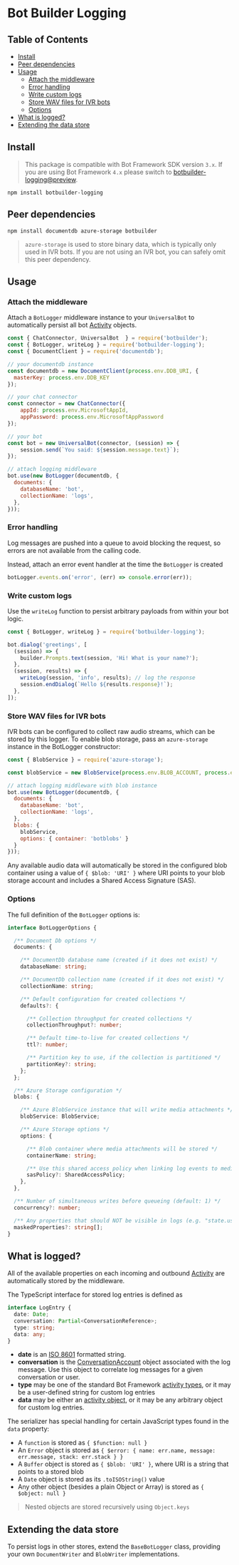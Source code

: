 # Bot Builder Logging

## Table of Contents

-   [Install](#install)
-   [Peer dependencies](#peer-dependencies)
-   [Usage](#usage)
    -   [Attach the middleware](#attach-the-middleware)
    -   [Error handling](#error-handling)
    -   [Write custom logs](#write-custom-logs)
    -   [Store WAV files for IVR bots](#store-wav-files-for-ivr-bots)
    -   [Options](#options)
-   [What is logged?](#what-is-logged)
-   [Extending the data store](#extending-the-data-store)

## Install

> This package is compatible with Bot Framework SDK version `3.x`. If you are using Bot Framework `4.x` please switch to [botbuilder-logging@preview](https://www.npmjs.com/package/botbuilder-logging/v/preview).

    npm install botbuilder-logging

## Peer dependencies

    npm install documentdb azure-storage botbuilder

> `azure-storage` is used to store binary data, which is typically only used in IVR bots. If you are not using an IVR bot, you can safely omit this peer dependency.

## Usage

### Attach the middleware

Attach a `BotLogger` middleware instance to your `UniversalBot` to automatically persist all bot [Activity](https://docs.microsoft.com/en-us/azure/bot-service/rest-api/bot-framework-rest-connector-api-reference?view=azure-bot-service-3.0#activity-object) objects.

```JavaScript
const { ChatConnector, UniversalBot  } = require('botbuilder');
const { BotLogger, writeLog } = require('botbuilder-logging');
const { DocumentClient } = require('documentdb');

// your documentdb instance
const documentdb = new DocumentClient(process.env.DDB_URI, {
  masterKey: process.env.DDB_KEY
});

// your chat connector
const connector = new ChatConnector({
    appId: process.env.MicrosoftAppId,
    appPassword: process.env.MicrosoftAppPassword
});

// your bot
const bot = new UniversalBot(connector, (session) => {
    session.send(`You said: ${session.message.text}`);
});

// attach logging middleware
bot.use(new BotLogger(documentdb, {
  documents: {
    databaseName: 'bot',
    collectionName: 'logs',
  },
}));
```

### Error handling

Log messages are pushed into a queue to avoid blocking the request, so errors are not available from the calling code.

Instead, attach an error event handler at the time the `BotLogger` is created

```JavaScript
botLogger.events.on('error', (err) => console.error(err));
```

### Write custom logs

Use the `writeLog` function to persist arbitrary payloads from within your bot logic.

```JavaScript
const { BotLogger, writeLog } = require('botbuilder-logging');

bot.dialog('greetings', [
  (session) => {
    builder.Prompts.text(session, 'Hi! What is your name?');
  },
  (session, results) => {
    writeLog(session, 'info', results); // log the response
    session.endDialog(`Hello ${results.response}!`);
  },
]);
```

### Store WAV files for IVR bots

IVR bots can be configured to collect raw audio streams, which can be stored by this logger. To enable blob storage, pass an `azure-storage` instance in the BotLogger constructor:

```JavaScript
const { BlobService } = require('azure-storage');

const blobService = new BlobService(process.env.BLOB_ACCOUNT, process.env.BLOB_KEY);

// attach logging middleware with blob instance
bot.use(new BotLogger(documentdb, {
  documents: {
    databaseName: 'bot',
    collectionName: 'logs',
  },
  blobs: {
    blobService,
    options: { container: 'botblobs' }
  }
}));
```

Any available audio data will automatically be stored in the configured blob container using a value of `{ $blob: 'URI' }` where URI points to your blob storage account and includes a Shared Access Signature (SAS).

### Options

The full definition of the `BotLogger` options is:

```TypeScript
interface BotLoggerOptions {

  /** Document Db options */
  documents: {

    /** DocumentDb database name (created if it does not exist) */
    databaseName: string;

    /** DocumentDb collection name (created if it does not exist) */
    collectionName: string;

    /** Default configuration for created collections */
    defaults?: {

      /** Collection throughput for created collections */
      collectionThroughput?: number;

      /** Default time-to-live for created collections */
      ttl?: number;

      /** Partition key to use, if the collection is partitioned */
      partitionKey?: string;
    };
  };

  /** Azure Storage configuration */
  blobs: {

    /** Azure BlobService instance that will write media attachments */
    blobService: BlobService;

    /** Azure Storage options */
    options: {

      /** Blob container where media attachments will be stored */
      containerName: string;

      /** Use this shared access policy when linking log events to media blobs (default: read-only, expires in year 2099) */
      sasPolicy?: SharedAccessPolicy;
    },
  },

  /** Number of simultaneous writes before queueing (default: 1) */
  concurrency?: number;

  /** Any properties that should NOT be visible in logs (e.g. "state.user.private.password"). For supported syntax, see `lodash.get` module. */
  maskedProperties?: string[];
}
```

## What is logged?

All of the available properties on each incoming and outbound [Activity](https://docs.microsoft.com/en-us/azure/bot-service/rest-api/bot-framework-rest-connector-api-reference?view=azure-bot-service-3.0#activity-object) are automatically stored by the middleware.

The TypeScript interface for stored log entries is defined as

```TypeScript
interface LogEntry {
  date: Date;
  conversation: Partial<ConversationReference>;
  type: string;
  data: any;
}
```

-   **date** is an [ISO 8601](https://www.iso.org/iso-8601-date-and-time-format.html) formatted string.
-   **conversation** is the [ConversationAccount](https://docs.microsoft.com/en-us/azure/bot-service/rest-api/bot-framework-rest-connector-api-reference?view=azure-bot-service-3.0#conversationaccount-object) object associated with the log message. Use this object to correlate log messages for a given conversation or user.
-   **type** may be one of the standard Bot Framework [activity types](https://docs.microsoft.com/en-us/azure/bot-service/rest-api/bot-framework-rest-connector-activities?view=azure-bot-service-3.0), or it may be a user-defined string for custom log entries
-   **data** may be either an [activity object](https://docs.microsoft.com/en-us/azure/bot-service/rest-api/bot-framework-rest-connector-api-reference?view=azure-bot-service-3.0#activity-object), or it may be any arbitrary object for custom log entries.

The serializer has special handling for certain JavaScript types found in the `data` property:

-   A `function` is stored as `{ $function: null }`
-   An `Error` object is stored as `{ $error: { name: err.name, message: err.message, stack: err.stack } }`
-   A `Buffer` object is stored as `{ $blob: 'URI' }`, where URI is a string that points to a stored blob
-   A `Date` object is stored as its `.toISOString()` value
-   Any other object (besides a plain Object or Array) is stored as `{ $object: null }`

> Nested objects are stored recursively using `Object.keys`

## Extending the data store

To persist logs in other stores, extend the `BaseBotLogger` class, providing your own `DocumentWriter` and `BlobWriter` implementations.

